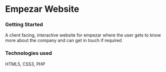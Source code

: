 # Empezar Website

### Getting Started
A client facing, interactive website for empezar where the user gets to know more about the company and can get in touch if required

### Technologies used
HTML5, CSS3, PHP


